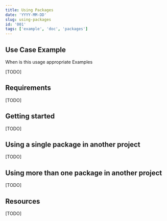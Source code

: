 ```yaml
---
title: Using Packages
date: 'YYYY-MM-DD'
slug: using-packages
id: '001'
tags: ['example', 'doc', 'packages']
---
```


## Use Case Example

When is this usage appropriate
Examples

[TODO]

## Requirements

[TODO]

## Getting started

[TODO]

## Using a single package in another project

[TODO]

## Using more than one package in another project

[TODO]

## Resources

[TODO]
